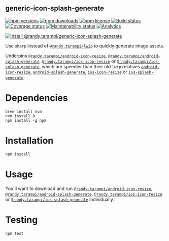 generic-icon-splash-generate
---

[![npm versions](https://img.shields.io/npm/v/@randy.tarampi/generic-icon-splash-generate.svg?style=flat-square)](https://www.npmjs.org/package/@randy.tarampi/generic-icon-splash-generate)
[![npm downloads](https://img.shields.io/npm/dt/@randy.tarampi/generic-icon-splash-generate.svg?style=flat-square)](https://www.npmjs.com/package/@randy.tarampi/generic-icon-splash-generate)
[![npm license](https://img.shields.io/npm/l/@randy.tarampi/generic-icon-splash-generate.svg?registry_uri=https%3A%2F%2Fregistry.npmjs.com&style=flat-square)](https://www.npmjs.com/package/@randy.tarampi/generic-icon-splash-generate) 
[![Build status](https://img.shields.io/travis/com/randytarampi/generic-icon-splash-generate.svg?style=flat-square)](https://travis-ci.com/randytarampi/generic-icon-splash-generate) 
[![Coverage status](https://img.shields.io/coveralls/randytarampi/generic-icon-splash-generate.svg?style=flat-square)](https://coveralls.io/github/randytarampi/generic-icon-splash-generate?branch=master) 
[![Maintainability status](https://img.shields.io/codeclimate/maintainability-percentage/randytarampi/generic-icon-splash-generate.svg?style=flat-square)](https://codeclimate.com/github/randytarampi/generic-icon-splash-generate/maintainability)
[![Analytics](https://ga-beacon.appspot.com/UA-50921068-1/beacon/github/randytarampi/generic-icon-splash-generate/?flat&useReferrer)](https://github.com/igrigorik/ga-beacon)


[![Install @randy.tarampi/generic-icon-splash-generate](https://nodeico.herokuapp.com/@randy.tarampi/generic-icon-splash-generate.svg)](https://www.npmjs.com/package/@randy.tarampi/generic-icon-splash-generate)

Use `sharp` instead of [`@randy.tarampi/lwip`](https://www.npmjs.com/package/@randy.tarampi/lwip) to quickly generate image assets.

Underpins [`@randy.tarampi/android-icon-resize`](https://www.npmjs.com/package/@randy.tarampi/android-icon-resize), [`@randy.tarampi/android-splash-generate`](https://www.npmjs.com/package/@randy.tarampi/android-splash-generate), [`@randy.tarampi/ios-icon-resize`](https://www.npmjs.com/package/@randy.tarampi/ios-icon-resize) or [`@randy.tarampi/ios-splash-generate`](https://www.npmjs.com/package/@randy.tarampi/ios-splash-generate), which are speedier than their old `lwip` relatives [`android-icon-resize`](https://www.npmjs.com/package/android-icon-resize), [`android-splash-generate`](https://www.npmjs.com/package/android-splash-generate), [`ios-icon-resize`](https://www.npmjs.com/package/ios-icon-resize) or [`ios-splash-generate`](https://www.npmjs.com/package/ios-splash-generate).

# Dependencies
```
brew install nvm
nvm install 8
npm install -g npm
```

# Installation

```
npm install
```

# Usage

You'll want to download and run [`@randy.tarampi/android-icon-resize`](https://www.npmjs.com/package/@randy.tarampi/android-icon-resize), [`@randy.tarampi/android-splash-generate`](https://www.npmjs.com/package/@randy.tarampi/android-splash-generate), [`@randy.tarampi/ios-icon-resize`](https://www.npmjs.com/package/@randy.tarampi/ios-icon-resize) or [`@randy.tarampi/ios-splash-generate`](https://www.npmjs.com/package/@randy.tarampi/ios-splash-generate) individually.

# Testing

```
npm test
```
